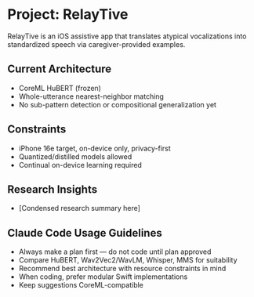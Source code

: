 # Project: RelayTive
RelayTive is an iOS assistive app that translates atypical vocalizations into standardized speech via caregiver-provided examples.

## Current Architecture
- CoreML HuBERT (frozen)
- Whole-utterance nearest-neighbor matching
- No sub-pattern detection or compositional generalization yet

## Constraints
- iPhone 16e target, on-device only, privacy-first
- Quantized/distilled models allowed
- Continual on-device learning required

## Research Insights
- [Condensed research summary here]

## Claude Code Usage Guidelines
- Always make a plan first — do not code until plan approved
- Compare HuBERT, Wav2Vec2/WavLM, Whisper, MMS for suitability
- Recommend best architecture with resource constraints in mind
- When coding, prefer modular Swift implementations
- Keep suggestions CoreML-compatible
